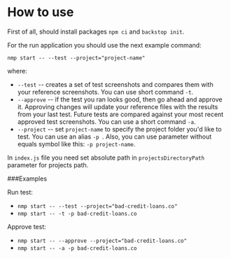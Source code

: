 # How to use

First of all, should install packages `npm ci` and `backstop init`.

For the run application you should use the next example command:

`nmp start -- --test --project="project-name"`

where:

* `--test` -- creates a set of test screenshots and compares them with your reference screenshots. You can use short command `-t`.
* `--approve` -- if the test you ran looks good, then go ahead and approve it. Approving changes will update your
 reference files with the results from your last test. Future tests are compared against your most recent approved
  test screenshots. You can use a short command `-a`.
* `--project` -- set `project-name` to specify the project folder you'd like to test. You can use an alias `-p
`. Also, you can use parameter without equals symbol like this: `-p project-name`.

In `index.js` file you need set absolute path in `projectsDirectoryPath` parameter for projects path.

###Examples

Run test:
* `nmp start -- --test --project="bad-credit-loans.co"`
* `nmp start -- -t -p bad-credit-loans.co`

Approve test:
* `nmp start -- --approve --project="bad-credit-loans.co"`
* `nmp start -- -a -p bad-credit-loans.co`
